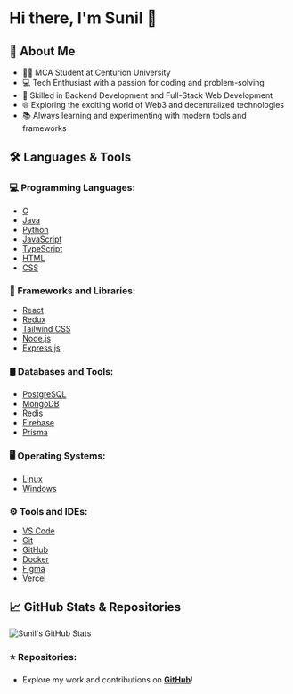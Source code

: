 # Hi there, I'm Sunil 👋  

## 🚀 About Me  

- 🧑‍🎓 MCA Student at Centurion University  
- 💻 Tech Enthusiast with a passion for coding and problem-solving  
- 🔧 Skilled in Backend Development and Full-Stack Web Development  
- 🌐 Exploring the exciting world of Web3 and decentralized technologies  
- 📚 Always learning and experimenting with modern tools and frameworks  

## 🛠️ Languages & Tools  

### 💻 Programming Languages:  
- [C](https://img.icons8.com/color/48/000000/c-programming.png)  
- [Java](https://img.icons8.com/fluency/48/000000/java-coffee-cup-logo.png)  
- [Python](https://img.icons8.com/fluency/48/000000/python.png)  
- [JavaScript](https://img.icons8.com/fluency/48/000000/javascript.png)  
- [TypeScript](https://img.icons8.com/fluency/48/000000/typescript.png)  
- [HTML](https://img.icons8.com/fluency/48/000000/html-5.png)  
- [CSS](https://img.icons8.com/fluency/48/000000/css3.png)  

### 🧱 Frameworks and Libraries:  
- [React](https://img.icons8.com/fluency/48/000000/react.png)  
- [Redux](https://img.icons8.com/fluency/48/000000/redux.png)  
- [Tailwind CSS](https://img.icons8.com/fluency/48/000000/tailwindcss.png)  
- [Node.js](https://img.icons8.com/fluency/48/000000/nodejs.png)  
- [Express.js](https://img.icons8.com/fluency/48/000000/express.png)  

### 🛢️ Databases and Tools:  
- [PostgreSQL](https://img.icons8.com/fluency/48/000000/postgresql.png)  
- [MongoDB](https://img.icons8.com/fluency/48/000000/mongodb.png)  
- [Redis](https://img.icons8.com/fluency/48/000000/redis.png)  
- [Firebase](https://img.icons8.com/fluency/48/000000/firebase.png)  
- [Prisma](https://img.icons8.com/fluency/48/000000/prisma.png)  

### 🖥️ Operating Systems:  
- [Linux](https://img.icons8.com/fluency/48/000000/linux.png)  
- [Windows](https://img.icons8.com/fluency/48/000000/windows-10.png)  

### ⚙️ Tools and IDEs:  
- [VS Code](https://img.icons8.com/fluency/48/000000/visual-studio-code-2019.png)  
- [Git](https://img.icons8.com/fluency/48/000000/git.png)  
- [GitHub](https://img.icons8.com/fluency/48/000000/github.png)  
- [Docker](https://img.icons8.com/fluency/48/000000/docker.png)  
- [Figma](https://img.icons8.com/fluency/48/000000/figma.png)  
- [Vercel](https://img.icons8.com/fluency/48/000000/vercel.png)  

## 📈 GitHub Stats & Repositories  

![Sunil's GitHub Stats](https://github-readme-stats.vercel.app/api?username=sunil8521&show_icons=true&theme=radical)  

### ⭐️ Repositories:  
- Explore my work and contributions on **[GitHub](https://github.com/sunil8521)**!  
